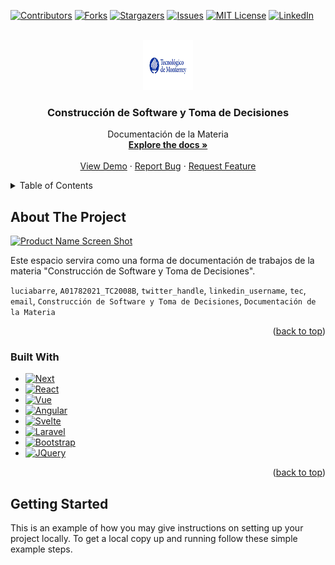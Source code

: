 <!-- Improved compatibility of back to top link: See: https://github.com/othneildrew/Best-README-Template/pull/73 -->
<a name="readme-top"></a>
<!--
*** Thanks for checking out the Best-README-Template. If you have a suggestion
*** that would make this better, please fork the repo and create a pull request
*** or simply open an issue with the tag "enhancement".
*** Don't forget to give the project a star!
*** Thanks again! Now go create something AMAZING! :D
-->



<!-- PROJECT SHIELDS -->
<!--
*** I'm using markdown "reference style" links for readability.
*** Reference links are enclosed in brackets [ ] instead of parentheses ( ).
*** See the bottom of this document for the declaration of the reference variables
*** for contributors-url, forks-url, etc. This is an optional, concise syntax you may use. 
*** https://www.markdownguide.org/basic-syntax/#reference-style-links
-->
[![Contributors][contributors-shield]][contributors-url]
[![Forks][forks-shield]][forks-url]
[![Stargazers][stars-shield]][stars-url]
[![Issues][issues-shield]][issues-url]
[![MIT License][license-shield]][license-url]
[![LinkedIn][linkedin-shield]][linkedin-url]



<!-- PROJECT LOGO -->
<br />
<div align="center">
  <a href="https://github.com/luciabarre/A01782021_TC2008B">
    <img src="images/logo.png" alt="Logo" width="80" height="80">
  </a>

<h3 align="center">Construcción de Software y Toma de Decisiones</h3>

  <p align="center">
    Documentación de la Materia
    <br />
    <a href="https://github.com/luciabarre/A01782021_TC2008B"><strong>Explore the docs »</strong></a>
    <br />
    <br />
    <a href="https://github.com/luciabarre/A01782021_TC2008B">View Demo</a>
    ·
    <a href="https://github.com/luciabarre/A01782021_TC2008B/issues">Report Bug</a>
    ·
    <a href="https://github.com/luciabarre/A01782021_TC2008B/issues">Request Feature</a>
  </p>
</div>



<!-- TABLE OF CONTENTS -->
<details>
  <summary>Table of Contents</summary>
  <ol>
    <li>
      <a href="#about-the-project">About The Project</a>
      <ul>
        <li><a href="#built-with">Built With</a></li>
      </ul>
    </li>
    <li>
      <a href="#getting-started">Getting Started</a>
      <ul>
        <li><a href="#prerequisites">Prerequisites</a></li>
        <li><a href="#installation">Installation</a></li>
      </ul>
    </li>
    <li><a href="#usage">Usage</a></li>
    <li><a href="#roadmap">Roadmap</a></li>
    <li><a href="#contributing">Contributing</a></li>
    <li><a href="#license">License</a></li>
    <li><a href="#contact">Contact</a></li>
    <li><a href="#acknowledgments">Acknowledgments</a></li>
  </ol>
</details>



<!-- ABOUT THE PROJECT -->
## About The Project

[![Product Name Screen Shot][product-screenshot]](https://example.com)

Este espacio servira como una forma de documentación de trabajos de la materia "Construcción de Software y Toma de Decisiones".

 `luciabarre`, `A01782021_TC2008B`, `twitter_handle`, `linkedin_username`, `tec`, `email`, `Construcción de Software y Toma de Decisiones`, `Documentación de la Materia`

<p align="right">(<a href="#readme-top">back to top</a>)</p>



### Built With

* [![Next][Next.js]][Next-url]
* [![React][React.js]][React-url]
* [![Vue][Vue.js]][Vue-url]
* [![Angular][Angular.io]][Angular-url]
* [![Svelte][Svelte.dev]][Svelte-url]
* [![Laravel][Laravel.com]][Laravel-url]
* [![Bootstrap][Bootstrap.com]][Bootstrap-url]
* [![JQuery][JQuery.com]][JQuery-url]

<p align="right">(<a href="#readme-top">back to top</a>)</p>



<!-- GETTING STARTED -->
## Getting Started

This is an example of how you may give instructions on setting up your project locally.
To get a local copy up and running follow these simple example steps.



<!-- MARKDOWN LINKS & IMAGES -->
<!-- https://www.markdownguide.org/basic-syntax/#reference-style-links -->
[contributors-shield]: https://img.shields.io/github/contributors/luciabarre/A01782021_TC2008B.svg?style=for-the-badge
[contributors-url]: https://github.com/luciabarre/A01782021_TC2008B/graphs/contributors
[forks-shield]: https://img.shields.io/github/forks/luciabarre/A01782021_TC2008B.svg?style=for-the-badge
[forks-url]: https://github.com/luciabarre/A01782021_TC2008B/network/members
[stars-shield]: https://img.shields.io/github/stars/luciabarre/A01782021_TC2008B.svg?style=for-the-badge
[stars-url]: https://github.com/luciabarre/A01782021_TC2008B/stargazers
[issues-shield]: https://img.shields.io/github/issues/luciabarre/A01782021_TC2008B.svg?style=for-the-badge
[issues-url]: https://github.com/luciabarre/A01782021_TC2008B/issues
[license-shield]: https://img.shields.io/github/license/luciabarre/A01782021_TC2008B.svg?style=for-the-badge
[license-url]: https://github.com/luciabarre/A01782021_TC2008B/blob/master/LICENSE.txt
[linkedin-shield]: https://img.shields.io/badge/-LinkedIn-black.svg?style=for-the-badge&logo=linkedin&colorB=555
[linkedin-url]: https://linkedin.com/in/linkedin_username
[product-screenshot]: images/screenshot.png
[Next.js]: https://img.shields.io/badge/next.js-000000?style=for-the-badge&logo=nextdotjs&logoColor=white
[Next-url]: https://nextjs.org/
[React.js]: https://img.shields.io/badge/React-20232A?style=for-the-badge&logo=react&logoColor=61DAFB
[React-url]: https://reactjs.org/
[Vue.js]: https://img.shields.io/badge/Vue.js-35495E?style=for-the-badge&logo=vuedotjs&logoColor=4FC08D
[Vue-url]: https://vuejs.org/
[Angular.io]: https://img.shields.io/badge/Angular-DD0031?style=for-the-badge&logo=angular&logoColor=white
[Angular-url]: https://angular.io/
[Svelte.dev]: https://img.shields.io/badge/Svelte-4A4A55?style=for-the-badge&logo=svelte&logoColor=FF3E00
[Svelte-url]: https://svelte.dev/
[Laravel.com]: https://img.shields.io/badge/Laravel-FF2D20?style=for-the-badge&logo=laravel&logoColor=white
[Laravel-url]: https://laravel.com
[Bootstrap.com]: https://img.shields.io/badge/Bootstrap-563D7C?style=for-the-badge&logo=bootstrap&logoColor=white
[Bootstrap-url]: https://getbootstrap.com
[JQuery.com]: https://img.shields.io/badge/jQuery-0769AD?style=for-the-badge&logo=jquery&logoColor=white
[JQuery-url]: https://jquery.com 
